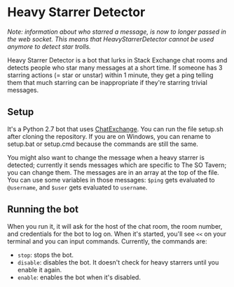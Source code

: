 # Heavy Starrer Detector #

*Note: information about who starred a message, is now to longer passed in the web socket. This means that HeavyStarrerDetector cannot be used anymore to detect star trolls.*

Heavy Starrer Detector is a bot that lurks in Stack Exchange chat rooms and detects people who star many messages at a short time. If someone has 3 starring actions (= star or unstar) within 1 minute, they get a ping telling them that much starring can be inappropriate if they're starring trivial messages.

## Setup ##

It's a Python 2.7 bot that uses [ChatExchange](https://github.com/Manishearth/ChatExchange). You can run the file setup.sh after cloning the repository. If you are on Windows, you can rename to setup.bat or setup.cmd because the commands are still the same.

You might also want to change the message when a heavy starrer is detected; currently it sends messages which are specific to The SO Tavern; you can change them. The messages are in an array at the top of the file. You can use some variables in those messages: `$ping` gets evaluated to `@username`, and `$user` gets evaluated to `username`.

## Running the bot ##

When you run it, it will ask for the host of the chat room, the room number, and credentials for the bot to log on. When it's started, you'll see `<<` on your terminal and you can input commands. Currently, the commands are:

 - `stop`: stops the bot.
 - `disable`: disables the bot. It doesn't check for heavy starrers until you enable it again.
 - `enable`: enables the bot when it's disabled.

